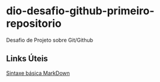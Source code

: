 # dio-desafio-github-primeiro-repositorio
Desafio de Projeto sobre Git/Github

## Links Úteis
[Sintaxe básica MarkDown](https://www.markdownguide.org/basic-syntax/)

